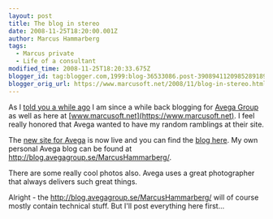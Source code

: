 ```yaml
---
layout: post
title: The blog in stereo
date: 2008-11-25T18:20:00.001Z
author: Marcus Hammarberg
tags:
  - Marcus private
  - Life of a consultant
modified_time: 2008-11-25T18:20:33.675Z
blogger_id: tag:blogger.com,1999:blog-36533086.post-3908941120985289189
blogger_orig_url: https://www.marcusoft.net/2008/11/blog-in-stereo.html
---
```


As I [told you a while
ago](https://www.marcusoft.net/2008/11/blogging-in-two-places-avega-group-blog.html)
I am since a while back blogging for [Avega
Group](http://www.avegagroup.se/) as well as here at
[www.marcusoft.net](https://www.marcusoft.net). I feel really honored
that Avega wanted to have my random ramblings at their site.

The [new site for Avega](http://www.avegagroup.se/) is now live and you
can find the [blog here](http://blog.avegagroup.se/). My own personal
Avega blog can be found at
<http://blog.avegagroup.se/MarcusHammarberg/>.

There are some really cool photos also. Avega uses a great photographer
that always delivers such great things.

Alright - the <http://blog.avegagroup.se/MarcusHammarberg/> will of
course mostly contain technical stuff. But I'll post everything here
first...
